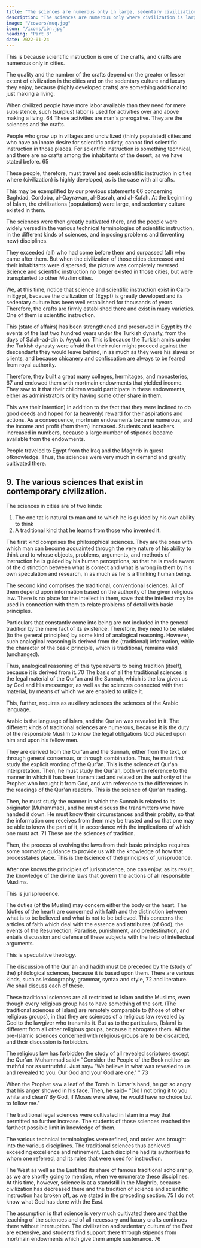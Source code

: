```yaml
---
title: "The sciences are numerous only in large, sedentary civilizations with a culture highly developed"
description: "The sciences are numerous only where civilization is large and sedentary culture highly developed"
image: "/covers/muq.jpg"
icon: "/icons/ibn.jpg"
heading: "Part 8"
date: 2022-01-24
---
```




This is because scientific instruction is one of the crafts, and crafts are numerous only in cities.

The quality and the number of the crafts depend on the greater or lesser extent of civilization in the cities and on the sedentary culture and luxury they enjoy, because (highly developed crafts) are something additional to just making a living. 

When civilized people have more labor available than they need for mere subsistence, such (surplus) labor is used for activities over and above making a living. 64 These activities are man's prerogative. They are the sciences and the crafts. 

People who grow up in villages and uncivilized (thinly populated) cities and who have an innate desire for scientific activity, cannot find scientific instruction in those places. For scientific instruction is something technical, and there are no crafts among the inhabitants of the desert, as we have stated before. 65 

These people, therefore, must travel and seek scientific instruction in cities where (civilization) is highly developed, as is the case with all crafts.

This may be exemplified by our previous statements 66 concerning Baghdad, Cordoba, al-Qayrawan, al-Basrah, and al-Kufah. At the beginning of Islam, the civilizations (populations) were large, and sedentary culture existed in them. 

The sciences were then greatly cultivated there, and the people were widely versed in the various technical terminologies of scientific instruction, in the different kinds of sciences, and in posing problems and (inventing new) disciplines. 

They exceeded (all) who had come before them and surpassed (all) who came after them. But when the civilization of those cities decreased and their inhabitants were dispersed, the picture was completely reversed. Science and scientific instruction no longer existed in those cities, but were transplanted to other Muslim cities.

We, at this time, notice that science and scientific instruction exist in Cairo in Egypt, because the civilization of (Egypt) is greatly developed and its sedentary culture has been well established for thousands of years. Therefore, the crafts are firmly established there and exist in many varieties. One of them is scientific instruction. 

This (state of affairs) has been strengthened and preserved in Egypt by the events of the last two hundred years under the Turkish dynasty, from the days of Salah-ad-din b. Ayyub on. This is because the Turkish amirs under the Turkish
dynasty were afraid that their ruler might proceed against the descendants they would leave behind, in as much as they were his slaves or clients, and because chicanery and confiscation are always to be feared from royal authority.

Therefore, they built a great many colleges, hermitages, and monasteries, 67 and endowed them with mortmain endowments that yielded income. They saw to it that their children would participate in these endowments, either as administrators or by having some other share in them. 

This was their intention) in addition to the fact that they were inclined to do good deeds and hoped for (a heavenly) reward for their aspirations and actions. As a consequence, mortmain endowments became numerous, and the income and profit (from them) increased. Students and teachers increased in numbers, because a large number of stipends became available from the endowments. 

People traveled to Egypt from the Iraq and the Maghrib in quest ofknowledge. Thus, the sciences were very much in demand and greatly cultivated there.


## 9. The various sciences that exist in contemporary civilization.

The sciences in cities are of two kinds:

1. The one tat is natural to man and to which he is guided by his own ability to think
2. A traditional kind that he learns from those who invented it.

The first kind comprises the philosophical sciences. They are the ones with which man can become acquainted through the very nature of his ability to think and to whose objects, problems, arguments, and methods of instruction he is guided by
his human perceptions, so that he is made aware of the distinction between what is correct and what is wrong in them by his own speculation and research, in as much as he is a thinking human being.

The second kind comprises the traditional, conventional sciences. All of them depend upon information based on the authority of the given religious law. There is no place for the intellect in them, save that the intellect may be used in connection with them to relate problems of detail with basic principles. 

Particulars that constantly come into being are not included in the general tradition by the mere fact of its existence. Therefore, they need to be related (to the general principles) by some kind of analogical reasoning. However, such analogical reasoning is derived from the (traditional) information, while the character of the basic principle, which is traditional, remains valid (unchanged). 

Thus, analogical reasoning of this type reverts to being tradition (itself), because it is derived from it. 70
The basis of all the traditional sciences is the legal material of the Qur'an and the Sunnah, which is the law given us by God and His messenger, as well as the sciences connected with that material, by means of which we are enabled to utilize it. 

This, further, requires as auxiliary sciences the sciences of the Arabic language. 

Arabic is the language of Islam, and the Qur'an was revealed in it. The different kinds of traditional sciences are numerous, because it is the duty of the responsible Muslim to know the legal obligations God placed upon him and upon his fellow men. 

They are derived from the Qur'an and the Sunnah, either from the text, or through general consensus, or through combination. Thus, he must first study the explicit wording of the Qur'an. This is the science of Qur'an interpretation.
Then, he must study the Qur'an, both with reference to the manner in which it has been transmitted and related on the authority of the Prophet who brought it from God, and with reference to the differences in the readings of the Qur'an readers. This is the science of Qur'an reading.

Then, he must study the manner in which the Sunnah is related to its originator (Muhammad), and he must discuss the transmitters who have handed it down. He must know their circumstances and their probity, so that the information one receives from them may be trusted and so that one may be able to know the part of it, in accordance with the implications of which one must act. 71 These are the sciences of tradition.

Then, the process of evolving the laws from their basic principles requires some normative guidance to provide us with the knowledge of how that processtakes place. This is the (science of the) principles of jurisprudence.

After one knows the principles of jurisprudence, one can enjoy, as its result, the knowledge of the divine laws that govern the actions of all responsible Muslims.

This is jurisprudence.

The duties (of the Muslim) may concern either the body or the heart. The (duties of the heart) are concerned with faith and the distinction between what is to be believed and what is not to be believed. This concerns the articles of faith which deal with the essence and attributes (of God), the events of the Resurrection, Paradise, punishment, and predestination, and entails discussion and defense of these subjects with the help of intellectual arguments. 

This is speculative theology.

The discussion of the Qur'an and hadith must be preceded by the (study of the) philological sciences, because it is based upon them. There are various kinds, such as lexicography, grammar, syntax and style, 72 and literature. We shall discuss
each of these. 

These traditional sciences are all restricted to Islam and the Muslims, even though every religious group has to have something of the sort. (The traditional sciences of Islam) are remotely comparable to (those of other religious groups), in
that they are sciences of a religious law revealed by God to the lawgiver who transmits it. But as to the particulars, (Islam) is different from all other religious groups, because it abrogates them. All the pre-Islamic sciences concerned with religious groups are to be discarded, and their discussion is forbidden.

The religious law has forbidden the study of all revealed scriptures except the Qur'an. Muhammad said= "Consider the People of the Book neither as truthful nor as untruthful. Just say= 'We believe in what was revealed to us and revealed to you. Our God and your God are one.' " 73 

When the Prophet saw a leaf of the Torah in 'Umar's hand, he got so angry that his anger showed in his face. Then, he said= "Did I not bring it to you white and clean? By God, if Moses were alive, he would have no choice but to follow me."

The traditional legal sciences were cultivated in Islam in a way that permitted no further increase. The students of those sciences reached the farthest possible limit in knowledge of them. 

The various technical terminologies were refined, and order was brought into the various disciplines. The traditional sciences thus achieved exceeding excellence and refinement. Each discipline had its authorities to whom one referred, and its rules that were used for instruction. 

The West as well as the East had its share of famous traditional scholarship, as we are shortly going to mention, when we enumerate these disciplines. At this time, however, science is at a standstill in the Maghrib, because civilization has decreased there and the tradition of science and scientific instruction has broken off, as we stated in the preceding section. 75 I do not know what God has done with the East. 

The assumption is that science is very much cultivated there and that the teaching of the sciences and of all necessary and luxury crafts continues there without interruption. The civilization and sedentary culture of the East are extensive, and students find support there through stipends from mortmain endowments which give them ample sustenance. 76
